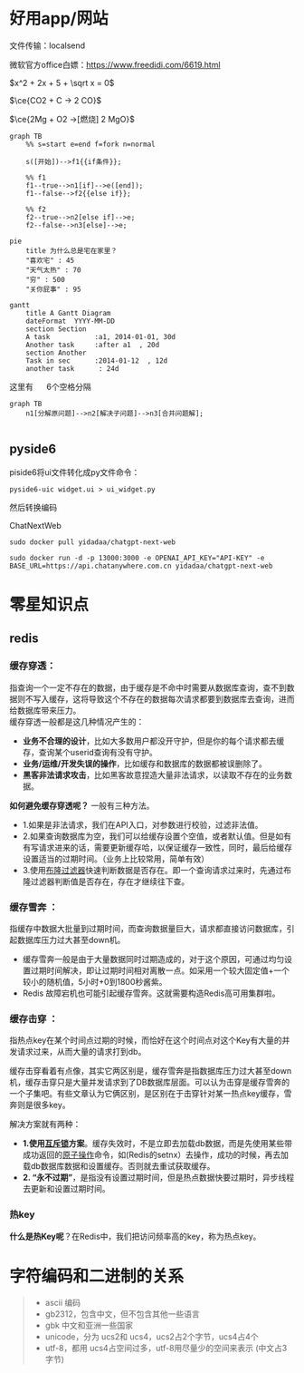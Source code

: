    


# 好用app/网站

文件传输：localsend

微软官方office白嫖：https://www.freedidi.com/6619.html







$x^2 + 2x + 5 + \sqrt x = 0$

$\ce{CO2 + C -> 2 CO}$

$\ce{2Mg + O2 ->[燃烧] 2 MgO}$


```mermaid
graph TB
	%% s=start e=end f=fork n=normal

	s([开始])-->f1{{if条件}};

	%% f1
	f1--true-->n1[if]-->e([end]);
	f1--false-->f2{{else if}};

	%% f2
	f2--true-->n2[else if]-->e;
	f2--false-->n3[else]-->e;
```
```mermaid
pie
    title 为什么总是宅在家里？
    "喜欢宅" : 45
    "天气太热" : 70
    "穷" : 500
	"关你屁事" : 95
```
```mermaid
gantt
    title A Gantt Diagram
    dateFormat  YYYY-MM-DD
    section Section
    A task           :a1, 2014-01-01, 30d
    Another task     :after a1  , 20d
    section Another
    Task in sec      :2014-01-12  , 12d
    another task      : 24d
```


这里有&nbsp;&nbsp;&nbsp;&nbsp;&nbsp;&nbsp;6个空格分隔



```mermaid
graph TB
	n1[分解原问题]-->n2[解决子问题]-->n3[合并问题解];
	
```


## pyside6

piside6将ui文件转化成py文件命令：
```
pyside6-uic widget.ui > ui_widget.py
```
然后转换编码



ChatNextWeb

```
sudo docker pull yidadaa/chatgpt-next-web

sudo docker run -d -p 13000:3000 -e OPENAI_API_KEY="API-KEY" -e BASE_URL=https://api.chatanywhere.com.cn yidadaa/chatgpt-next-web
```


  
  
# 零星知识点  
  
## redis 
### 缓存穿透：    

指查询一个一定不存在的数据，由于缓存是不命中时需要从数据库查询，查不到数据则不写入缓存，这将导致这个不存在的数据每次请求都要到数据库去查询，进而给数据库带来压力。  
缓存穿透一般都是这几种情况产生的：

- **业务不合理的设计**，比如大多数用户都没开守护，但是你的每个请求都去缓存，查询某个userid查询有没有守护。
- **业务/运维/开发失误的操作**，比如缓存和数据库的数据都被误删除了。
- **黑客非法请求攻击**，比如黑客故意捏造大量非法请求，以读取不存在的业务数据。

**如何避免缓存穿透呢？** 一般有三种方法。

- 1.如果是非法请求，我们在API入口，对参数进行校验，过滤非法值。
- 2.如果查询数据库为空，我们可以给缓存设置个空值，或者默认值。但是如有有写请求进来的话，需要更新缓存哈，以保证缓存一致性，同时，最后给缓存设置适当的过期时间。（业务上比较常用，简单有效）
- 3.使用[布隆过滤器](https://zhida.zhihu.com/search?q=%E5%B8%83%E9%9A%86%E8%BF%87%E6%BB%A4%E5%99%A8&zhida_source=entity&is_preview=1)快速判断数据是否存在。即一个查询请求过来时，先通过布隆过滤器判断值是否存在，存在才继续往下查。
  
    
### 缓存雪奔 ：   
指缓存中数据大批量到过期时间，而查询数据量巨大，请求都直接访问数据库，引起数据库压力过大甚至down机。

- 缓存雪奔一般是由于大量数据同时过期造成的，对于这个原因，可通过均匀设置过期时间解决，即让过期时间相对离散一点。如采用一个较大固定值+一个较小的随机值，5小时+0到1800秒酱紫。
- Redis 故障宕机也可能引起缓存雪奔。这就需要构造Redis高可用集群啦。
  

### 缓存击穿 ：   
指热点key在某个时间点过期的时候，而恰好在这个时间点对这个Key有大量的并发请求过来，从而大量的请求打到db。

缓存击穿看着有点像，其实它两区别是，缓存雪奔是指数据库压力过大甚至down机，缓存击穿只是大量并发请求到了DB数据库层面。可以认为击穿是缓存雪奔的一个子集吧。有些文章认为它俩区别，是区别在于击穿针对某一热点key缓存，雪奔则是很多key。

解决方案就有两种：

- **1.使用[互斥锁](https://zhida.zhihu.com/search?q=%E4%BA%92%E6%96%A5%E9%94%81&zhida_source=entity&is_preview=1)方案**。缓存失效时，不是立即去加载db数据，而是先使用某些带成功返回的[原子操作](https://zhida.zhihu.com/search?q=%E5%8E%9F%E5%AD%90%E6%93%8D%E4%BD%9C&zhida_source=entity&is_preview=1)命令，如(Redis的setnx）去操作，成功的时候，再去加载db数据库数据和设置缓存。否则就去重试获取缓存。
- **2. “永不过期”**，是指没有设置过期时间，但是热点数据快要过期时，异步线程去更新和设置过期时间。  
  
### 热key  
  
**什么是热Key呢**？在Redis中，我们把访问频率高的key，称为热点key。    
  
  
  
  
  
# 字符编码和二进制的关系  
  
> - ascii 编码
> - gb2312，包含中文，但不包含其他一些语言
> - gbk 中文和亚洲一些国家
> - unicode，分为 ucs2和 ucs4，ucs2占2个字节，ucs4占4个
> - utf-8，都用 ucs4占空间过多，utf-8用尽量少的空间来表示 (中文占3字节)
  
  
  
